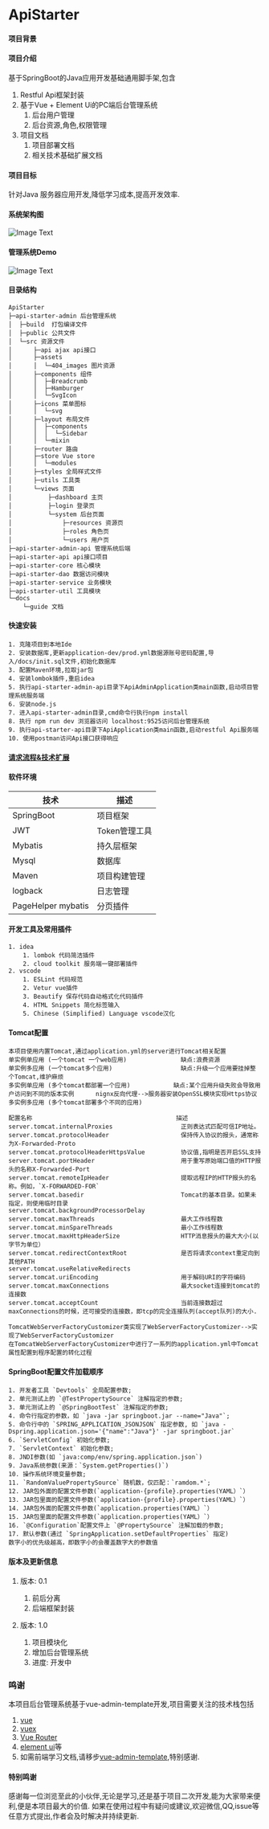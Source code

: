 # ApiStarter

#### 项目背景

#### 项目介绍
基于SpringBoot的Java应用开发基础通用脚手架,包含
1. Restful Api框架封装
2. 基于Vue + Element Ui的PC端后台管理系统
    1. 后台用户管理
    2. 后台资源,角色,权限管理
3. 项目文档
    1. 项目部署文档
    2. 相关技术基础扩展文档

#### 项目目标
针对Java 服务器应用开发,降低学习成本,提高开发效率.

#### 系统架构图
![Image Text](./docs/imgs/ApiStarter.jpg)

#### 管理系统Demo
![Image Text](./docs/imgs/main.png)

#### 目录结构

```
ApiStarter
├─api-starter-admin 后台管理系统
│  ├─build  打包编译文件
│  ├─public 公共文件
│  └─src 资源文件
│      ├─api ajax api接口
│      ├─assets 
│      │  └─404_images 图片资源
│      ├─components 组件
│      │  ├─Breadcrumb
│      │  ├─Hamburger
│      │  └─SvgIcon
│      ├─icons 菜单图标
│      │  └─svg
│      ├─layout 布局文件
│      │  ├─components
│      │  │  └─Sidebar
│      │  └─mixin
│      ├─router 路由
│      ├─store Vue store
│      │  └─modules
│      ├─styles 全局样式文件
│      ├─utils 工具类
│      └─views 页面
│          ├─dashboard 主页
│          ├─login 登录页
│          └─system 后台页面
│              ├─resources 资源页
│              ├─roles 角色页
│              └─users 用户页
├─api-starter-admin-api 管理系统后端
├─api-starter-api api接口项目
├─api-starter-core 核心模块
├─api-starter-dao 数据访问模块
├─api-starter-service 业务模块
├─api-starter-util 工具模块
└─docs 
    └─guide 文档

```

#### 快速安装
```
1. 克隆项目到本地Ide
2. 安装数据库,更新application-dev/prod.yml数据源账号密码配置,导入/docs/init.sql文件,初始化数据库
3. 配置Maven环境,拉取jar包
4. 安装lombok插件,重启idea
5. 执行api-starter-admin-api目录下ApiAdminApplication类main函数,启动项目管理系统服务端
6. 安装node.js
7. 进入api-starter-admin目录,cmd命令行执行npm install
8. 执行 npm run dev 浏览器访问 localhost:9525访问后台管理系统
9. 执行api-starter-api目录下ApiApplication类main函数,启动restful Api服务端
10. 使用postman访问Api接口获得响应
```

#### [请求流程&技术扩展](./docs/guide/请求流程.md)

#### 软件环境
    
技术|描述|
---|---|
SpringBoot|项目框架
JWT|Token管理工具
Mybatis|持久层框架
Mysql | 数据库 
Maven | 项目构建管理
logback | 日志管理
PageHelper mybatis|分页插件

#### 开发工具及常用插件
```
1. idea
    1. lombok 代码简洁插件
    2. cloud toolkit 服务端一键部署插件
2. vscode
    1. ESLint 代码规范
    2. Vetur vue插件
    3. Beautify 保存代码自动格式化代码插件
    4. HTML Snippets 简化标签输入
    5. Chinese (Simplified) Language vscode汉化
```

#### Tomcat配置
```
本项目使用内置Tomcat,通过application.yml的server进行Tomcat相关配置
单实例单应用 (一个tomcat 一个web应用)				缺点:浪费资源
单实例多应用 (一个tomcat多个应用)					缺点:升级一个应用要挂掉整个Tomcat,维护麻烦
多实例单应用 (多个tomcat都部署一个应用)			缺点:某个应用升级失败会导致用户访问到不同的版本实例		nignx反向代理-->服务器安装OpenSSL模块实现Https协议
多实例多应用 (多个tomcat部署多个不同的应用)		    

配置名称                                        描述
server.tomcat.internalProxies                   正则表达式匹配可信IP地址。
server.tomcat.protocolHeader                    保持传入协议的报头，通常称为X-Forwarded-Proto
server.tomcat.protocolHeaderHttpsValue          协议值,指明是否开启SSL支持
server.tomcat.portHeader                        用于重写原始端口值的HTTP报头的名称X-Forwarded-Port
server.tomcat.remoteIpHeader                    提取远程IP的HTTP报头的名称。例如，`X-FORWARDED-FOR`
server.tomcat.basedir                           Tomcat的基本目录。如果未指定，则使用临时目录
server.tomcat.backgroundProcessorDelay          
server.tomcat.maxThreads                        最大工作线程数
server.tomcat.minSpareThreads                   最小工作线程数
server.tmocat.maxHttpHeaderSize                 HTTP消息报头的最大大小(以字节为单位）
server.tomcat.redirectContextRoot               是否将请求context重定向到其他PATH
server.tomcat.useRelativeRedirects              
server.tomcat.uriEncoding                       用于解码URI的字符编码
server.tomcat.maxConnections                    最大socket连接到tomcat的连接数
server.tomcat.acceptCount                       当前连接数超过maxConnections的时候，还可接受的连接数，即tcp的完全连接队列(accept队列)的大小.

TomcatWebServerFactoryCustomizer类实现了WebServerFactoryCustomizer-->实现了WebServerFactoryCustomizer
在TomcatWebServerFactoryCustomizer中进行了一系列的application.yml中Tomcat属性配置到程序配置的转化过程
```
    
    
#### SpringBoot配置文件加载顺序
```
1. 开发者工具 `Devtools` 全局配置参数;
2. 单元测试上的 `@TestPropertySource` 注解指定的参数;
3. 单元测试上的 `@SpringBootTest` 注解指定的参数;
4. 命令行指定的参数，如 `java -jar springboot.jar --name="Java"`;
5. 命令行中的 `SPRING_APPLICATION_JSONJSON` 指定参数, 如 `java -Dspring.application.json='{"name":"Java"}' -jar springboot.jar`
6. `ServletConfig` 初始化参数;
7. `ServletContext` 初始化参数;
8. JNDI参数(如 `java:comp/env/spring.application.json`)
9. Java系统参数(来源：`System.getProperties()`)
10. 操作系统环境变量参数;
11. `RandomValuePropertySource` 随机数，仅匹配：`ramdom.*`;
12. JAR包外面的配置文件参数(`application-{profile}.properties(YAML）`）
13. JAR包里面的配置文件参数(`application-{profile}.properties(YAML）`）
14. JAR包外面的配置文件参数(`application.properties(YAML）`）
15. JAR包里面的配置文件参数(`application.properties(YAML）`）
16. `@Configuration`配置文件上 `@PropertySource` 注解加载的参数;
17. 默认参数(通过 `SpringApplication.setDefaultProperties` 指定)   
数字小的优先级越高，即数字小的会覆盖数字大的参数值
```

#### 版本及更新信息
1. 版本: 0.1
    1. 前后分离
    2. 后端框架封装
    
2. 版本: 1.0
    1. 项目模块化
    2. 增加后台管理系统
    3. 进度: 开发中

### 鸣谢
本项目后台管理系统基于vue-admin-template开发,项目需要关注的技术栈包括
1. [vue](https://cn.vuejs.org/)
2. [vuex](https://vuex.vuejs.org/zh/)
3. [Vue Router](https://router.vuejs.org/zh/)
3. [element ui](https://element.eleme.cn/2.0/#/zh-CN)等
4. 如需前端学习文档,请移步[vue-admin-template](https://panjiachen.github.io/vue-element-admin-site/zh/guide/),特别感谢.

#### 特别鸣谢
感谢每一位浏览至此的小伙伴,无论是学习,还是基于项目二次开发,能为大家带来便利,便是本项目最大的价值.
如果在使用过程中有疑问或建议,欢迎微信,QQ,issue等任意方式提出,作者会及时解决并持续更新.